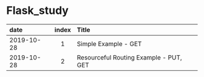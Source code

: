 # Flask_study

|  date | index |  Title |
|:--------|:--------:|:--------|
| 2019-10-28 |1| Simple Example - GET |
| 2019-10-28 |2| Resourceful Routing Example - PUT, GET |
